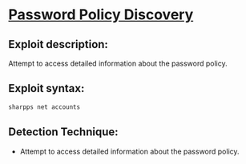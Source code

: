 # [Password Policy Discovery](https://attack.mitre.org/techniques/T1201/#:~:text=Adversaries%20may%20attempt%20to%20access,or%20crack%20through%20Brute%20Force.)

## Exploit description:
Attempt to access detailed information about the password policy.

## Exploit syntax:
```powershell
sharpps net accounts 
```

## Detection Technique:
* Attempt to access detailed information about the password policy.
